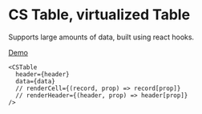 # CS Table, virtualized Table

Supports large amounts of data, built using react hooks.

[Demo](./src/table/demo/demo1.js)

```
<CSTable
  header={header}
  data={data}
  // renderCell={(record, prop) => record[prop]}
  // renderHeader={(header, prop) => header[prop]}
/>
```